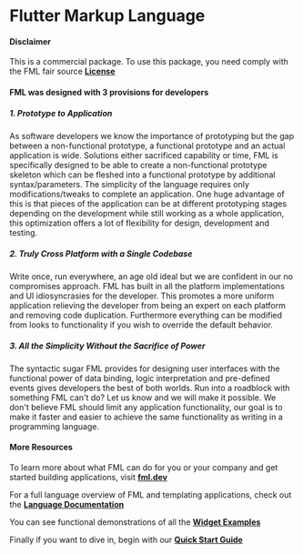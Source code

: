 # Flutter Markup Language


#### Disclaimer
This is a commercial package. To use this package, you need comply with the FML fair source [**License**](https://fml.dev/#/templates/license.xml)

#### FML was designed with 3 provisions for developers
##### 1. **Prototype to Application**
As software developers we know the importance of prototyping but the gap between a non-functional prototype, a functional prototype and an actual application is wide. Solutions either sacrificed capability or time, FML is specifically designed to be able to create a non-functional prototype skeleton which can be fleshed into a functional prototype by additional syntax/parameters. The simplicity of the language requires only modifications/tweaks to complete an application. One huge advantage of this is that pieces of the application can be at different prototyping stages depending on the development while still working as a whole application, this optimization offers a lot of flexibility for design, development and testing.

##### 2. **Truly Cross Platform with a Single Codebase**
Write once, run everywhere, an age old ideal but we are confident in our no compromises approach. FML has built in all the platform implementations and UI idiosyncrasies for the developer. This promotes a more uniform application relieving the developer from being an expert on each platform and removing code duplication. Furthermore everything can be modified from looks to functionality if you wish to override the default behavior.

##### 3. **All the Simplicity Without the Sacrifice of Power**
The syntactic sugar FML provides for designing user interfaces with the functional power of data binding, logic interpretation and pre-defined events gives developers the best of both worlds. Run into a roadblock with something FML can't do? Let us know and we will make it possible. We don't believe FML should limit any application functionality, our goal is to make it faster and easier to achieve the same functionality as writing in a programming language.

#### More Resources

To learn more about what FML can do for you or your company and get started building applications, visit [**fml.dev**](https://fml.dev/)

For a full language overview of FML and templating applications, check out the [**Language Documentation**](https://github.com/AppDaddy-Software-Solutions-Inc/Flutter-Markup-Language/wiki/Home)

You can see functional demonstrations of all the [**Widget Examples**](https://pad.fml.dev)

Finally if you want to dive in, begin with our [**Quick Start Guide**](https://github.com/AppDaddy-Software-Solutions-Inc/Flutter-Markup-Language/wiki/Quick-Start-Guide)

